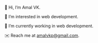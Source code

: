 👋 Hi, I’m Amal VK.

👀 I’m interested in web development.

🌱 I’m currently working in web development.

✉️ Reach me at amalvkp@gmail.com.
